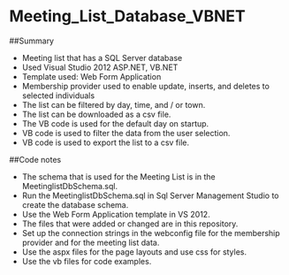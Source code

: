 # Meeting_List_Database_VBNET
##Summary
* Meeting list that has a SQL Server database
* Used Visual Studio 2012 ASP.NET, VB.NET
* Template used: Web Form Application
* Membership provider used to enable update, inserts, and deletes to selected individuals
* The list can be filtered by day, time, and / or town.
* The list can be downloaded as a csv file.
* The VB code is used for the default day on startup.
* VB code is used to filter the data from the user selection.
* VB code is used to export the list to a csv file. 

##Code notes
* The schema that is used for the Meeting List is in the MeetinglistDbSchema.sql.
* Run the MeetinglistDbSchema.sql in Sql Server Management Studio to create the database schema.
* Use the Web Form Application template in VS 2012.
* The files that were added or changed are in this repository. 
* Set up the connection strings in the webconfig file for the membership provider and for the meeting list data.
* Use the aspx files for the page layouts and use css for styles.
* Use the vb files for code examples. 
